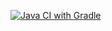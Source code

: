[![Java CI with Gradle](https://github.com/GigirKudr/patternsHome1/actions/workflows/gradle-publish.yml/badge.svg)](https://github.com/GigirKudr/patternsHome1/actions/workflows/gradle-publish.yml)


